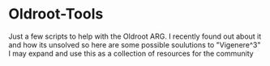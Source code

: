 # Oldroot-Tools
Just a few scripts to help with the Oldroot ARG. I recently found out about it and how its unsolved so here are some possible soulutions to "Vigenere^3"
I may expand and use this as a collection of resources for the community
